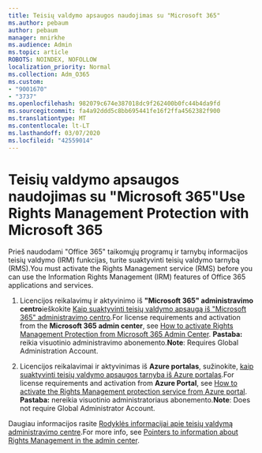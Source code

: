 ```yaml
---
title: Teisių valdymo apsaugos naudojimas su "Microsoft 365"
ms.author: pebaum
author: pebaum
manager: mnirkhe
ms.audience: Admin
ms.topic: article
ROBOTS: NOINDEX, NOFOLLOW
localization_priority: Normal
ms.collection: Adm_O365
ms.custom:
- "9001670"
- "3737"
ms.openlocfilehash: 982079c674e387018dc9f262400b0fc44b4da9fd
ms.sourcegitcommit: fa4a92ddd5c8bb695441fe16f2ffa4562382f900
ms.translationtype: MT
ms.contentlocale: lt-LT
ms.lasthandoff: 03/07/2020
ms.locfileid: "42559014"
---
```

# <a name="use-rights-management-protection-with-microsoft-365"></a><span data-ttu-id="120da-102">Teisių valdymo apsaugos naudojimas su "Microsoft 365"</span><span class="sxs-lookup"><span data-stu-id="120da-102">Use Rights Management Protection with Microsoft 365</span></span>

<span data-ttu-id="120da-103">Prieš naudodami "Office 365" taikomųjų programų ir tarnybų informacijos teisių valdymo (IRM) funkcijas, turite suaktyvinti teisių valdymo tarnybą (RMS).</span><span class="sxs-lookup"><span data-stu-id="120da-103">You must activate the Rights Management service (RMS) before you can use the Information Rights Management (IRM) features of Office 365 applications and services.</span></span>

1. <span data-ttu-id="120da-104">Licencijos reikalavimų ir aktyvinimo iš **"Microsoft 365" administravimo centro**ieškokite [Kaip suaktyvinti teisių valdymo apsaugą iš "Microsoft 365" administravimo centro](https://docs.microsoft.com/azure/information-protection/activate-office365).</span><span class="sxs-lookup"><span data-stu-id="120da-104">For license requirements and activation from the **Microsoft 365 admin center**, see [How to activate Rights Management Protection from Microsoft 365 Admin Center](https://docs.microsoft.com/azure/information-protection/activate-office365).</span></span> <span data-ttu-id="120da-105">**Pastaba:** reikia visuotinio administravimo abonemento.</span><span class="sxs-lookup"><span data-stu-id="120da-105">**Note**: Requires Global Administration Account.</span></span>

2. <span data-ttu-id="120da-106">Licencijos reikalavimai ir aktyvinimas iš **Azure portalas**, sužinokite, [kaip suaktyvinti teisių valdymo apsaugos tarnyba iš Azure portalas](https://docs.microsoft.com/azure/information-protection/activate-azure).</span><span class="sxs-lookup"><span data-stu-id="120da-106">For license requirements and activation from **Azure Portal**, see [How to activate the Rights Management protection service from Azure portal](https://docs.microsoft.com/azure/information-protection/activate-azure).</span></span> <span data-ttu-id="120da-107">**Pastaba:** nereikia visuotinio administratoriaus abonemento.</span><span class="sxs-lookup"><span data-stu-id="120da-107">**Note**: Does not require Global Administrator Account.</span></span>
 

<span data-ttu-id="120da-108">Daugiau informacijos rasite [Rodyklės informacijai apie teisių valdymą administravimo centre](https://docs.microsoft.com/office365/enterprise/activate-rms-in-office-365).</span><span class="sxs-lookup"><span data-stu-id="120da-108">For more info, see [Pointers to information about Rights Management in the admin center](https://docs.microsoft.com/office365/enterprise/activate-rms-in-office-365).</span></span>
